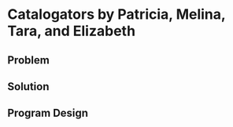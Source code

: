 # Catalogators by Patricia, Melina, Tara, and Elizabeth

## Problem

## Solution

## Program Design

